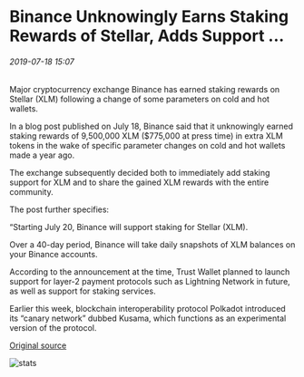 # Binance Unknowingly Earns Staking Rewards of Stellar, Adds Support ...

###### 2019-07-18 15:07

Major cryptocurrency exchange Binance has earned staking rewards on Stellar (XLM) following a change of some parameters on cold and hot wallets.

In a blog post published on July 18, Binance said that it unknowingly earned staking rewards of 9,500,000 XLM ($775,000 at press time) in extra XLM tokens in the wake of specific parameter changes on cold and hot wallets made a year ago.

The exchange subsequently decided both to immediately add staking support for XLM and to share the gained XLM rewards with the entire community.

The post further specifies:

“Starting July 20, Binance will support staking for Stellar (XLM).

Over a 40-day period, Binance will take daily snapshots of XLM balances on your Binance accounts.

According to the announcement at the time, Trust Wallet planned to launch support for layer-2 payment protocols such as Lightning Network in future, as well as support for staking services.

Earlier this week, blockchain interoperability protocol Polkadot introduced its “canary network” dubbed Kusama, which functions as an experimental version of the protocol.

[Original source](https://cointelegraph.com/news/binance-unknowingly-earns-staking-rewards-of-stellar-adds-support)

![stats](https://c.statcounter.com/11760860/0/a89fa40b/1/ "stats")